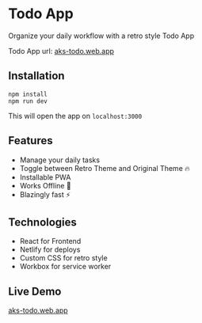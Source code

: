 # Todo App
Organize your daily workflow with a retro style Todo App

Todo App url: [aks-todo.web.app](aks-todo.web.app) 

## Installation
```
npm install
npm run dev
```
This will open the app on ```localhost:3000```

## Features

- Manage your daily tasks
- Toggle between Retro Theme and Original Theme 🔥
- Installable PWA 
- Works Offline 📴
- Blazingly fast ⚡


## Technologies

- React for Frontend
- Netlify for deploys
- Custom CSS for retro style
- Workbox for service worker

## Live Demo
[aks-todo.web.app](http://aks-todo.web.app)
